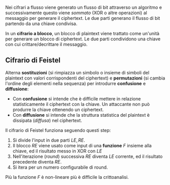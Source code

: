 Nei cifrari a flusso viene generato un flusso di bit attraverso un algoritmo e successivamente questo viene *sommato* (XOR o altre operazioni) al messaggio per generare il ciphertext. Le due parti generano il flusso di bit partendo da una chiave condivisa.

In un **cifrario a blocco**, un blocco di plaintext viene trattato come un'unità per generare un blocco di ciphertext.
Le due parti condividono una chiave con cui crittare/decrittare il messaggio.

## Cifrario di Feistel
Alterna **sostituzioni** (si rimpiazza un simbolo o insieme di simboli del plaintext con valori corrispondenti del ciphertext) e **permutazioni** (si cambia l'ordine degli elementi nella sequenza) per introdurre **confusione** e **diffusione**:

- Con **confusione** si intende che è difficile mettere in relazione statisticamente il ciphertext con la chiave. Un attaccante non può produrre la chiave ottenendo un ciphertext.
- Con **diffusione** si intende che la struttura statistica del plaintext è dissipata (*diffusa*) nel ciphertext.

Il cifrario di Feistel funziona seguendo questi step:
1. Si divide l'input in due parti $LE, RE$.
2. Il blocco $RE$ viene usato come input di una **funzione** $F$ insieme alla chiave, ed il risultato messo in XOR con $LE$
3. Nell'iterazione (*round*) successiva $RE$ diventa $LE$ corrente, ed il risultato precedente diventa $RE$.
4. Si itera per un numero configurabile di round.

Più la funzione $F$ è non-lineare più è difficile la crittoanalisi.


